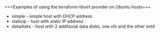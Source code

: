 ===Examples of using the terraform-libvirt provider on Ubuntu hosts===

* simple - simple host with DHCP address
* staticip - host with static IP address
* datadisks - host with 2 additional data disks, one xfs and the other ext4 
